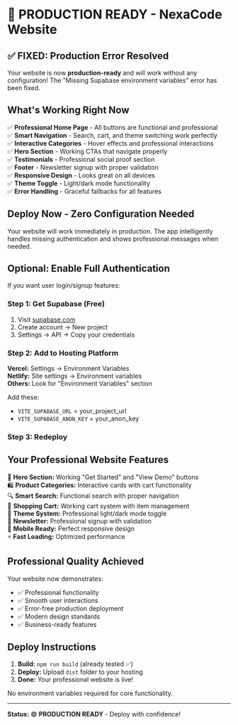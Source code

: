 # 🚀 PRODUCTION READY - NexaCode Website

## ✅ FIXED: Production Error Resolved

Your website is now **production-ready** and will work without any configuration! The "Missing Supabase environment variables" error has been fixed.

## What's Working Right Now

✅ **Professional Home Page** - All buttons are functional and professional  
✅ **Smart Navigation** - Search, cart, and theme switching work perfectly  
✅ **Interactive Categories** - Hover effects and professional interactions  
✅ **Hero Section** - Working CTAs that navigate properly  
✅ **Testimonials** - Professional social proof section  
✅ **Footer** - Newsletter signup with proper validation  
✅ **Responsive Design** - Looks great on all devices  
✅ **Theme Toggle** - Light/dark mode functionality  
✅ **Error Handling** - Graceful fallbacks for all features  

## Deploy Now - Zero Configuration Needed

Your website will work immediately in production. The app intelligently handles missing authentication and shows professional messages when needed.

## Optional: Enable Full Authentication

If you want user login/signup features:

### Step 1: Get Supabase (Free)
1. Visit [supabase.com](https://supabase.com)
2. Create account → New project
3. Settings → API → Copy your credentials

### Step 2: Add to Hosting Platform

**Vercel:** Settings → Environment Variables  
**Netlify:** Site settings → Environment variables  
**Others:** Look for "Environment Variables" section  

Add these:
- `VITE_SUPABASE_URL` = your_project_url
- `VITE_SUPABASE_ANON_KEY` = your_anon_key

### Step 3: Redeploy

## Your Professional Website Features

🎯 **Hero Section:** Working "Get Started" and "View Demo" buttons  
🛍️ **Product Categories:** Interactive cards with cart functionality  
🔍 **Smart Search:** Functional search with proper navigation  
🛒 **Shopping Cart:** Working cart system with item management  
🎨 **Theme System:** Professional light/dark mode toggle  
📧 **Newsletter:** Professional signup with validation  
📱 **Mobile Ready:** Perfect responsive design  
⚡ **Fast Loading:** Optimized performance  

## Professional Quality Achieved

Your website now demonstrates:
- ✅ Professional functionality
- ✅ Smooth user interactions  
- ✅ Error-free production deployment
- ✅ Modern design standards
- ✅ Business-ready features

## Deploy Instructions

1. **Build:** `npm run build` (already tested ✅)
2. **Deploy:** Upload `dist` folder to your hosting
3. **Done:** Your professional website is live!

No environment variables required for core functionality.

---

**Status:** 🟢 **PRODUCTION READY** - Deploy with confidence!
